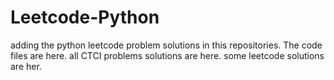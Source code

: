 # Leetcode-Python
adding the python leetcode problem solutions in this repositories. 
The code files are here.
all CTCI problems solutions are here.
some leetcode solutions are her.























































































































































































































































































































































































































































































































































































